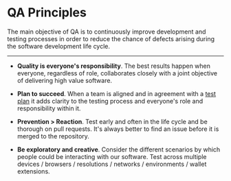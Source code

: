 # QA Principles

The main objective of QA is to continuously improve development and testing processes in order to reduce the chance of defects arising during the software development life cycle. 

---

- **Quality is everyone's responsibility**. The best results happen when everyone, regardless of role, collaborates closely with a joint objective of delivering high value software. 

- **Plan to succeed**. When a team is aligned and in agreement with a [test plan](/development/quality_assurance/test-plan-guidelines) it adds clarity to the testing process and everyone's role and responsibility within it.
 
- **Prevention > Reaction**. Test early and often in the life cycle and be thorough on pull requests. It's always better to find an issue before it is merged to the repository. 

- **Be exploratory and creative**. Consider the different scenarios by which people could be interacting with our software. Test across multiple devices / browsers / resolutions / networks / environments / wallet extensions. 


 
 

